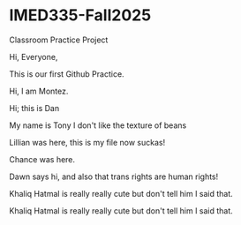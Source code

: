# IMED335-Fall2025

Classroom Practice Project

Hi, Everyone,

This is our first Github Practice.



Hi, I am Montez.


Hi; this is Dan










My name is Tony I don't like the texture of beans


Lillian was here, this is my file now suckas!


Chance was here.



Dawn says hi, and also that trans rights are human rights!



Khaliq Hatmal is really really cute but don't tell him I said that.


Khaliq Hatmal is really really cute but don't tell him I said that.

